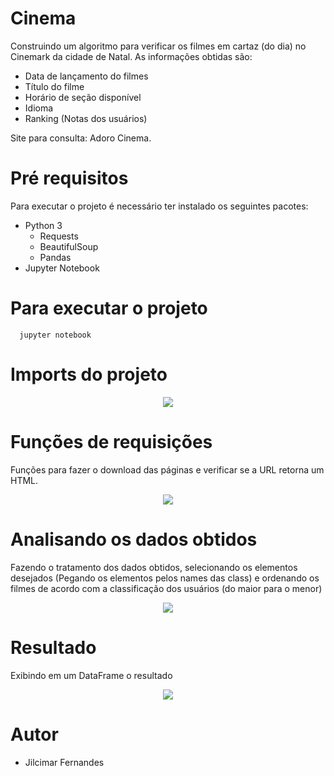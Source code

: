 # Cinema
Construindo um algoritmo para verificar os filmes em cartaz (do dia) no Cinemark da cidade de Natal.
As informações obtidas são:
 - Data de lançamento do filmes
 - Título do filme
 - Horário de seção disponível
 - Idioma
 - Ranking (Notas dos usuários)

Site para consulta: Adoro Cinema.

# Pré requisitos

Para executar o projeto é necessário ter instalado os seguintes pacotes:
- Python 3
  * Requests
  * BeautifulSoup
  * Pandas
- Jupyter Notebook

# Para executar o projeto

```
  jupyter notebook
```

# Imports do projeto

<p align="center"><img src="https://github.com/jilcimar/web-scraping-jupyter/blob/master/cinema/images/imports.png"></p>

# Funções de requisições

Funções para fazer o download das páginas e verificar se a URL retorna um HTML.
<p align="center"><img src="https://github.com/jilcimar/web-scraping-jupyter/blob/master/cinema/images/functions.png"></p>

# Analisando os dados obtidos

Fazendo o tratamento dos dados obtidos, selecionando os elementos desejados (Pegando os elementos pelos names das class)
e ordenando os filmes de acordo com a classificação dos usuários (do maior para o menor)

<p align="center"><img src="https://github.com/jilcimar/web-scraping-jupyter/blob/master/cinema/images/processing.png"></p>

# Resultado

Exibindo em um DataFrame o resultado
<p align="center"><img src="https://github.com/jilcimar/web-scraping-jupyter/blob/master/cinema/images/result.png"></p>

# Autor
- Jilcimar Fernandes
